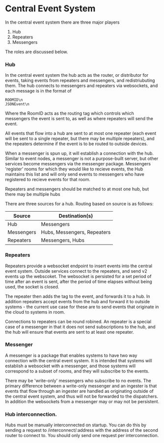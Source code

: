 # Central Event System

In the central event system there are three major players

1. Hub 
2. Repeaters
3. Messengers

The roles are discussed below.

### Hub

In the central event system the hub acts as the router, or distributor for events, taking events from repeaters and messengers, and redistriubuting them. The hub connects to messengers and repeaters via websockets, and each message is in the format of 

```
ROOMID\n
JSONEvent\n
```

Where the RoomID acts as the routing tag which controls which messengers the event is sent to, as well as where repeaters will send the event. 

All events that flow into a hub are sent to at most one repeater (each event will be sent to a single repeater, but there may be multiple repeaters), and the repeaters determine if the event is to be routed to outside devices. 

When a messenger is spun up, it will establish a connection with the hub. Similar to event nodes, a messenger is not a purpose-built server, but other services become messengers via the messenger package. Messengers 'register' rooms for which they would like to recieve events, the Hub maintains this list and will only send events to messengers who have registered to recieve events for that room. 

Repeaters and messengers should be matched to at most one hub, but there may be multiple hubs

There are three sources for a hub. Routing based on source is as follows:


|Source|Destination(s)|
|------|--------------|
|Hub|Messengers|
|Messengers|Hubs, Messengers, Repeaters|
|Repeaters|Messengers, Hubs|

### Repeaters

Repeaters provide a websocket endpoint to insert events into the central event system. Outside services connect to the repeaters, and send v2 events up the webscoket. The websocket is persisted for a set period of time after an event is sent, after the period of time elapses without being used, the socket is closed. 

The repeater then adds the tag to the event, and forwards it to a hub. In addition repeaters accept events from the hub and forward it to outside systems - the current use case for these are to send events that originate in the cloud to systems in room. 

Connections to repeaters can be round robined. An repeater is  a special case of a messenger in that it does not send subscriptions to the hub, and the hub will ensure that events are sent to at least one repeater.

### Messenger

A messenger is a package that enables systems to have two way connection with the central event system. It is intended that systems will establish a websocket with a messenger, and those systems will correspond to a subset of rooms, and they will subscribe to the events. 

There may be 'write-only' messengers who subscribe to no events. The primary difference between a write-only messenger and an ingester is that events that flow through an ingester are handled as originating outside of the central event system, and thus will not be forwarded to the dispatchers. In addition the websockets from a messenger may or may not be persistent. 

### Hub interconnection. 

Hubs must be manually interconnected on startup. You can do this by sending a request to /interconnect/:address with the address of the second router to connect to. You should only send one request per interconnection. 
